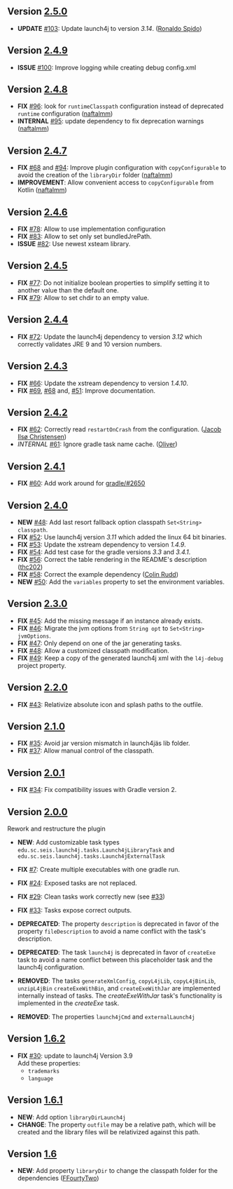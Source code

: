 ## Version [2.5.0](https://github.com/TheBoegl/gradle-launch4j/releases/tag/v2.5.0)
- **UPDATE** [#103](https://github.com/TheBoegl/gradle-launch4j/issues/103): Update launch4j to version _3.14_. ([Ronaldo Spido](https://github.com/rspido))

## Version [2.4.9](https://github.com/TheBoegl/gradle-launch4j/releases/tag/v2.4.9)
- **ISSUE** [#100](https://github.com/TheBoegl/gradle-launch4j/issues/100): Improve logging while creating debug config.xml 

## Version [2.4.8](https://github.com/TheBoegl/gradle-launch4j/releases/tag/v2.4.8)
- **FIX** [#96](https://github.com/TheBoegl/gradle-launch4j/pull/96): look for `runtimeClasspath` configuration instead of deprecated `runtime` configuration ([naftalmm](https://github.com/naftalmm)) 
- **INTERNAL** [#95](https://github.com/TheBoegl/gradle-launch4j/pull/95): update dependency to fix deprecation warnings ([naftalmm](https://github.com/naftalmm))

## Version [2.4.7](https://github.com/TheBoegl/gradle-launch4j/releases/tag/v2.4.7)
- **FIX** [#68](https://github.com/TheBoegl/gradle-launch4j/issues/68) and [#94](https://github.com/TheBoegl/gradle-launch4j/pull/94): Improve plugin configuration with `copyConfigurable` to avoid the creation of the `libraryDir` folder ([naftalmm](https://github.com/naftalmm))
- **IMPROVEMENT**: Allow convenient access to `copyConfigurable` from Kotlin ([naftalmm](https://github.com/naftalmm))

## Version [2.4.6](https://github.com/TheBoegl/gradle-launch4j/releases/tag/v2.4.6)
- **FIX** [#78](https://github.com/TheBoegl/gradle-launch4j/issues/78): Allow to use implementation configuration
- **FIX** [#83](https://github.com/TheBoegl/gradle-launch4j/issues/83): Allow to set only set bundledJrePath.
- **ISSUE** [#82](https://github.com/TheBoegl/gradle-launch4j/issues/82): Use newest xsteam library.

## Version [2.4.5](https://github.com/TheBoegl/gradle-launch4j/releases/tag/v2.4.5)
- **FIX** [#77](https://github.com/TheBoegl/gradle-launch4j/issues/77): Do not initialize boolean properties to simplify setting it to another value than the default one.
- **FIX** [#79](https://github.com/TheBoegl/gradle-launch4j/issues/79): Allow to set chdir to an empty value.

## Version [2.4.4](https://github.com/TheBoegl/gradle-launch4j/releases/tag/v2.4.4)
- **FIX** [#72](https://github.com/TheBoegl/gradle-launch4j/issues/72): Update the launch4j dependency to version _3.12_ which correctly validates JRE 9 and 10 version numbers.

## Version [2.4.3](https://github.com/TheBoegl/gradle-launch4j/releases/tag/v2.4.3)
- **FIX** [#66](https://github.com/TheBoegl/gradle-launch4j/issues/66): Update the xstream dependency to version _1.4.10_.
- **FIX** [#69](https://github.com/TheBoegl/gradle-launch4j/issues/69), [#68](https://github.com/TheBoegl/gradle-launch4j/issues/68) and, [#51](https://github.com/TheBoegl/gradle-launch4j/issues/51): Improve documentation.

## Version [2.4.2](https://github.com/TheBoegl/gradle-launch4j/releases/tag/v2.4.2)
- **FIX** [#62](https://github.com/TheBoegl/gradle-launch4j/issues/62): Correctly read `restartOnCrash` from the configuration. ([Jacob Ilsø Christensen](https://github.com/jacobilsoe))
- *INTERNAL* [#61](https://github.com/TheBoegl/gradle-launch4j/issues/61): Ignore gradle task name cache. ([Oliver](https://github.com/obearn))

## Version [2.4.1](https://github.com/TheBoegl/gradle-launch4j/releases/tag/v2.4.1)
- **FIX** [#60](https://github.com/TheBoegl/gradle-launch4j/issues/60): Add work around for [gradle/#2650](https://github.com/gradle/gradle/issues/2650)
## Version [2.4.0](https://github.com/TheBoegl/gradle-launch4j/releases/tag/v2.4.0)
- **NEW** [#48](https://github.com/TheBoegl/gradle-launch4j/issues/48): Add last resort fallback option classpath `Set<String> classpath`.
- **FIX** [#52](https://github.com/TheBoegl/gradle-launch4j/issues/52): Use launch4j version _3.11_ which added the linux 64 bit binaries.
- **FIX** [#53](https://github.com/TheBoegl/gradle-launch4j/issues/53): Update the xstream dependency to version _1.4.9_.
- **FIX** [#54](https://github.com/TheBoegl/gradle-launch4j/issues/54): Add test case for the gradle versions _3.3_ and _3.4.1_.
- **FIX** [#56](https://github.com/TheBoegl/gradle-launch4j/issues/56): Correct the table rendering in the README's description ([thc202](https://github.com/thc202))
- **FIX** [#58](https://github.com/TheBoegl/gradle-launch4j/issues/58): Correct the example dependency ([Colin Rudd](https://github.com/cnrudd))
- **NEW** [#50](https://github.com/TheBoegl/gradle-launch4j/issues/59): Add the `variables` property to set the environment variables.

## Version [2.3.0](https://github.com/TheBoegl/gradle-launch4j/releases/tag/v2.3.0)
- **FIX** [#45](https://github.com/TheBoegl/gradle-launch4j/issues/45): Add the missing message if an instance already exists.
- **FIX** [#46](https://github.com/TheBoegl/gradle-launch4j/issues/46): Migrate the jvm options from `String opt` to `Set<String> jvmOptions`.
- **FIX** [#47](https://github.com/TheBoegl/gradle-launch4j/issues/47): Only depend on one of the jar generating tasks.
- **FIX** [#48](https://github.com/TheBoegl/gradle-launch4j/issues/48): Allow a customized classpath modification.
- **FIX** [#49](https://github.com/TheBoegl/gradle-launch4j/issues/49): Keep a copy of the generated launch4j xml with the `l4j-debug` project property.

## Version [2.2.0](https://github.com/TheBoegl/gradle-launch4j/releases/tag/v2.2.0)
- **FIX** [#43](https://github.com/TheBoegl/gradle-launch4j/issues/43): Relativize absolute icon and splash paths to the outfile.

## Version [2.1.0](https://github.com/TheBoegl/gradle-launch4j/releases/tag/v2.1.0)
- **FIX** [#35](https://github.com/TheBoegl/gradle-launch4j/issues/35): Avoid jar version mismatch in launch4jäs lib folder.
- **FIX** [#37](https://github.com/TheBoegl/gradle-launch4j/issues/37): Allow manual control of the classpath.

## Version [2.0.1](https://github.com/TheBoegl/gradle-launch4j/releases/tag/v2.0.1)
- **FIX** [#34](https://github.com/TheBoegl/gradle-launch4j/issues/34): Fix compatibility issues with Gradle version 2.

## Version [2.0.0](https://github.com/TheBoegl/gradle-launch4j/releases/tag/v2.0.0)
Rework and restructure the plugin
- **NEW**: Add customizable task types `edu.sc.seis.launch4j.tasks.Launch4jLibraryTask` and `edu.sc.seis.launch4j.tasks.Launch4jExternalTask`
- **FIX** [#7](https://github.com/TheBoegl/gradle-launch4j/issues/7): Create multiple executables with one gradle run.
- **FIX** [#24](https://github.com/TheBoegl/gradle-launch4j/issues/24): Exposed tasks are not replaced.
- **FIX** [#29](https://github.com/TheBoegl/gradle-launch4j/issues/29): Clean tasks work correctly new (see [#33](https://github.com/TheBoegl/gradle-launch4j/issues/33))
- **FIX** [#33](https://github.com/TheBoegl/gradle-launch4j/issues/33): Tasks expose correct outputs.
- **DEPRECATED**: The property `description` is deprecated in favor of the property `fileDescription` to avoid a name conflict with the task's description.
- **DEPRECATED**: The task `launch4j` is deprecated in favor of `createExe` task to avoid a name conflict between this placeholder task and the launch4j configuration.
- **REMOVED**: The tasks `generateXmlConfig`, `copyL4jLib`, `copyL4jBinLib`, `unzipL4jBin` `createExeWithBin`, and `createExeWithJar` are implemented internally instead of tasks.
The *createExeWithJar* task's functionality is implemented in the *createExe* task. 

- **REMOVED**: The properties `launch4jCmd` and `externalLaunch4j` 


## Version [1.6.2](https://github.com/TheBoegl/gradle-launch4j/releases/tag/v1.6.2)
- **FIX** [#30](https://github.com/TheBoegl/gradle-launch4j/issues/30): update to launch4j Version 3.9  
Add these properties:
  - `trademarks`
  - `language`

## Version [1.6.1](https://github.com/TheBoegl/gradle-launch4j/releases/tag/v1.6.1)
- **NEW**: Add option `libraryDirLaunch4j`
- **CHANGE**: The property `outfile` may be a relative path, which will be created and the library files will be relativized against this path.

## Version [1.6](https://github.com/TheBoegl/gradle-launch4j/releases/tag/v1.6)
- **NEW**: Add property `libraryDir` to change the classpath folder for the dependencies 
([FFourtyTwo](https://github.com/FFourtyTwo))
